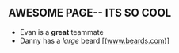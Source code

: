 ## AWESOME PAGE-- ITS SO COOL
* Evan is a **great** teammate
* Danny has a *large* beard
[(www.beards.com)]
